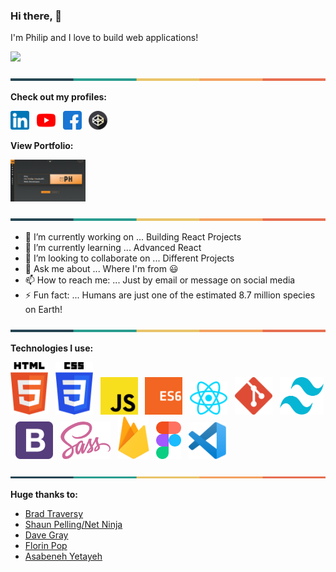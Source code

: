 ### Hi there, 👋

I'm Philip and I love to build web applications! 

![](https://komarev.com/ghpvc/?username=philipHinch&color=blueviolet)


![This is an image](https://raw.githubusercontent.com/philipHinch/underline/main/underline.png)


**Check out my profiles:**

[<img src="/assets/linkedin.png" width="30" title="LinkedIn">](https://www.linkedin.com/in/philip-hinchsliff/) &nbsp; [<img src="/assets/youtube.png" width="30" title="YouTube">](https://www.youtube.com/channel/UCjHdpf8Osw8L3yqh67-4YVg) &nbsp; [<img src="/assets/facebook.png" width="30" title="Facebook">](https://www.facebook.com/philiphinchsliff/) &nbsp; [<img src="/assets/codepen.png" width="30" title="Codepen">](https://codepen.io/neo90sr)

**View Portfolio:**

[<img alt="alt_text" width="120px" src="https://raw.githubusercontent.com/philipHinch/my-portfolio/main/images/assets/preview1orange.png" />](https://philhinchportfolio.netlify.app/)


![This is an image](https://raw.githubusercontent.com/philipHinch/underline/main/underline.png)


- 🔭 I’m currently working on ... Building React Projects
- 🌱 I’m currently learning ... Advanced React
- 👯 I’m looking to collaborate on ... Different Projects
- 💬 Ask me about ... Where I'm from :smiley:
- 📫 How to reach me: ... Just by email or message on social media 
- ⚡ Fun fact: ... Humans are just one of the estimated 8.7 million species on Earth!


![This is an image](https://raw.githubusercontent.com/philipHinch/underline/main/underline.png)


**Technologies I use:**

<img src="/assets/htmllogo.svg" width="60" title="HTML 5"> &nbsp; <img src="/assets/csslogo.svg" width="60" title="CSS 3"> &nbsp; <img src="/assets/jslogo.svg" width="60" title="JavaScript"> &nbsp; <img src="/assets/es6logo.svg" width="60" title="ES6+"> &nbsp; <img src="/assets/react.svg" width="60" title="React"> &nbsp; <img src="/assets/gitlogo.png" width="60" title="Git"> &nbsp; <img src="/assets/tailwind.svg" width="70" height="60" title="Tailwind CSS"> &nbsp; <img src="/assets/bootstraplogo.svg" width="60" title="Bootstrap 5"> &nbsp; <img src="/assets/sasslogo.svg" width="80" title="Sass"> &nbsp; <img src="/assets/firebase.svg" width="50" title="Firebase"> &nbsp; <img src="/assets/figmalogo.svg" width="40" title="Figma"> &nbsp; <img src="/assets/vscodelogo.svg" width="60" title="VS Code">


![This is an image](https://raw.githubusercontent.com/philipHinch/underline/main/underline.png)


**Huge thanks to:**

- [Brad Traversy](https://github.com/bradtraversy) 
- [Shaun Pelling/Net Ninja](https://github.com/iamshaunjp) 
- [Dave Gray](https://github.com/gitdagray) 
- [Florin Pop](https://github.com/florinpop17) 
- [Asabeneh Yetayeh](https://github.com/Asabeneh)






